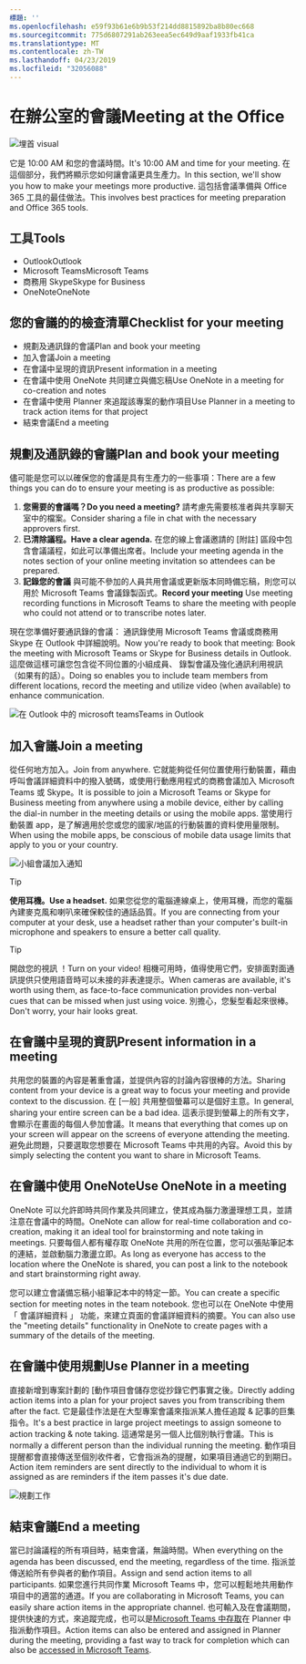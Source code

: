 ```yaml
---
標題: ''
ms.openlocfilehash: e59f93b61e6b9b53f214dd8815892ba8b80ec668
ms.sourcegitcommit: 775d6807291ab263eea5ec649d9aaf1933fb41ca
ms.translationtype: MT
ms.contentlocale: zh-TW
ms.lasthandoff: 04/23/2019
ms.locfileid: "32056088"
---
```

# <a name="meeting-at-the-office"></a><span data-ttu-id="44721-102">在辦公室的會議</span><span class="sxs-lookup"><span data-stu-id="44721-102">Meeting at the Office</span></span>

![埋首 visual](media/ditl_meeting.png)

<span data-ttu-id="44721-104">它是 10:00 AM 和您的會議時間。</span><span class="sxs-lookup"><span data-stu-id="44721-104">It's 10:00 AM and time for your meeting.</span></span> <span data-ttu-id="44721-105">在這個部分，我們將顯示您如何讓會議更具生產力。</span><span class="sxs-lookup"><span data-stu-id="44721-105">In this section, we'll show you how to make your meetings more productive.</span></span>  <span data-ttu-id="44721-106">這包括會議準備與 Office 365 工具的最佳做法。</span><span class="sxs-lookup"><span data-stu-id="44721-106">This involves best practices for meeting preparation and Office 365 tools.</span></span>  

## <a name="tools"></a><span data-ttu-id="44721-107">工具</span><span class="sxs-lookup"><span data-stu-id="44721-107">Tools</span></span>
- <span data-ttu-id="44721-108">Outlook</span><span class="sxs-lookup"><span data-stu-id="44721-108">Outlook</span></span>
- <span data-ttu-id="44721-109">Microsoft Teams</span><span class="sxs-lookup"><span data-stu-id="44721-109">Microsoft Teams</span></span>
- <span data-ttu-id="44721-110">商務用 Skype</span><span class="sxs-lookup"><span data-stu-id="44721-110">Skype for Business</span></span>
- <span data-ttu-id="44721-111">OneNote</span><span class="sxs-lookup"><span data-stu-id="44721-111">OneNote</span></span>

## <a name="checklist-for-your-meeting"></a><span data-ttu-id="44721-112">您的會議的的檢查清單</span><span class="sxs-lookup"><span data-stu-id="44721-112">Checklist for your meeting</span></span>
- <span data-ttu-id="44721-113">規劃及通訊錄的會議</span><span class="sxs-lookup"><span data-stu-id="44721-113">Plan and book your meeting</span></span>
- <span data-ttu-id="44721-114">加入會議</span><span class="sxs-lookup"><span data-stu-id="44721-114">Join a meeting</span></span>
- <span data-ttu-id="44721-115">在會議中呈現的資訊</span><span class="sxs-lookup"><span data-stu-id="44721-115">Present information in a meeting</span></span>
- <span data-ttu-id="44721-116">在會議中使用 OneNote 共同建立與備忘稿</span><span class="sxs-lookup"><span data-stu-id="44721-116">Use OneNote in a meeting for co-creation and notes</span></span>
- <span data-ttu-id="44721-117">在會議中使用 Planner 來追蹤該專案的動作項目</span><span class="sxs-lookup"><span data-stu-id="44721-117">Use Planner in a meeting to track action items for that project</span></span>
- <span data-ttu-id="44721-118">結束會議</span><span class="sxs-lookup"><span data-stu-id="44721-118">End a meeting</span></span>
 
## <a name="plan-and-book-your-meeting"></a><span data-ttu-id="44721-119">規劃及通訊錄的會議</span><span class="sxs-lookup"><span data-stu-id="44721-119">Plan and book your meeting</span></span>
<span data-ttu-id="44721-120">儘可能是您可以以確保您的會議是具有生產力的一些事項：</span><span class="sxs-lookup"><span data-stu-id="44721-120">There are a few things you can do to ensure your meeting is as productive as possible:</span></span>

1. <span data-ttu-id="44721-121">**您需要的會議嗎？**</span><span class="sxs-lookup"><span data-stu-id="44721-121">**Do you need a meeting?**</span></span> <span data-ttu-id="44721-122">請考慮先需要核准者與共享聊天室中的檔案。</span><span class="sxs-lookup"><span data-stu-id="44721-122">Consider sharing a file in chat with the necessary approvers first.</span></span>  
1. <span data-ttu-id="44721-123">**已清除議程。**</span><span class="sxs-lookup"><span data-stu-id="44721-123">**Have a clear agenda.**</span></span>  <span data-ttu-id="44721-124">在您的線上會議邀請的 [附註] 區段中包含會議議程，如此可以準備出席者。</span><span class="sxs-lookup"><span data-stu-id="44721-124">Include your meeting agenda in the notes section of your online meeting invitation so attendees can be prepared.</span></span>
1. <span data-ttu-id="44721-125">**記錄您的會議** 與可能不參加的人員共用會議或更新版本同時備忘稿，則您可以用於 Microsoft Teams 會議錄製函式。</span><span class="sxs-lookup"><span data-stu-id="44721-125">**Record your meeting**  Use meeting recording functions in Microsoft Teams to share the meeting with people who could not attend or to transcribe notes later.</span></span>  

<span data-ttu-id="44721-126">現在您準備好要通訊錄的會議： 通訊錄使用 Microsoft Teams 會議或商務用 Skype 在 Outlook 中詳細說明。</span><span class="sxs-lookup"><span data-stu-id="44721-126">Now you're ready to book that meeting:  Book the meeting with Microsoft Teams or Skype for Business details in Outlook.</span></span> <span data-ttu-id="44721-127">這麼做這樣可讓您包含從不同位置的小組成員、 錄製會議及強化通訊利用視訊 （如果有的話）。</span><span class="sxs-lookup"><span data-stu-id="44721-127">Doing so enables you to include team members from different locations, record the meeting and utilize video (when available) to enhance communication.</span></span> 

![<span data-ttu-id="44721-128">在 Outlook 中的 microsoft teams</span><span class="sxs-lookup"><span data-stu-id="44721-128">Teams in Outlook</span></span> ](media/ditl_teamsoutlook.png)

## <a name="join-a-meeting"></a><span data-ttu-id="44721-129">加入會議</span><span class="sxs-lookup"><span data-stu-id="44721-129">Join a meeting</span></span>
<span data-ttu-id="44721-130">從任何地方加入。</span><span class="sxs-lookup"><span data-stu-id="44721-130">Join from anywhere.</span></span> <span data-ttu-id="44721-131">它就能夠從任何位置使用行動裝置，藉由呼叫會議詳細資料中的撥入號碼，或使用行動應用程式的商務會議加入 Microsoft Teams 或 Skype。</span><span class="sxs-lookup"><span data-stu-id="44721-131">It is possible to join a Microsoft Teams or Skype for Business meeting from anywhere using a mobile device, either by calling the dial-in number in the meeting details or using the mobile apps.</span></span> <span data-ttu-id="44721-132">當使用行動裝置 app，是了解適用於您或您的國家/地區的行動裝置的資料使用量限制。</span><span class="sxs-lookup"><span data-stu-id="44721-132">When using the mobile apps, be conscious of mobile data usage limits that apply to you or your country.</span></span>

![小組會議加入通知](media/ditl_teamsjoin.png)

> [!TIP]
> <span data-ttu-id="44721-134">**使用耳機。**</span><span class="sxs-lookup"><span data-stu-id="44721-134">**Use a headset.**</span></span> <span data-ttu-id="44721-135">如果您從您的電腦連線桌上，使用耳機，而您的電腦內建麥克風和喇叭來確保較佳的通話品質。</span><span class="sxs-lookup"><span data-stu-id="44721-135">If you are connecting from your computer at your desk, use a headset rather than your computer's built-in microphone and speakers to ensure a better call quality.</span></span>

> [!TIP]
> <span data-ttu-id="44721-136">開啟您的視訊 ！</span><span class="sxs-lookup"><span data-stu-id="44721-136">Turn on your video!</span></span> <span data-ttu-id="44721-137">相機可用時，值得使用它們，安排面對面通訊提供只使用語音時可以未接的非表達提示。</span><span class="sxs-lookup"><span data-stu-id="44721-137">When cameras are available, it's worth using them, as face-to-face communication provides non-verbal cues that can be missed when just using voice.</span></span> <span data-ttu-id="44721-138">別擔心，您髮型看起來很棒。</span><span class="sxs-lookup"><span data-stu-id="44721-138">Don't worry, your hair looks great.</span></span> 

## <a name="present-information-in-a-meeting"></a><span data-ttu-id="44721-139">在會議中呈現的資訊</span><span class="sxs-lookup"><span data-stu-id="44721-139">Present information in a meeting</span></span>
<span data-ttu-id="44721-140">共用您的裝置的內容是著重會議，並提供內容的討論內容很棒的方法。</span><span class="sxs-lookup"><span data-stu-id="44721-140">Sharing content from your device is a great way to focus your meeting and provide context to the discussion.</span></span> <span data-ttu-id="44721-141">在 [一般] 共用整個螢幕可以是個好主意。</span><span class="sxs-lookup"><span data-stu-id="44721-141">In general, sharing your entire screen can be a bad idea.</span></span> <span data-ttu-id="44721-142">這表示提到螢幕上的所有文字，會顯示在畫面的每個人參加會議。</span><span class="sxs-lookup"><span data-stu-id="44721-142">It means that everything that comes up on your screen will appear on the screens of everyone attending the meeting.</span></span> <span data-ttu-id="44721-143">避免此問題，只要選取您想要在 Microsoft Teams 中共用的內容。</span><span class="sxs-lookup"><span data-stu-id="44721-143">Avoid this by simply selecting the content you want to share in Microsoft Teams.</span></span> 

## <a name="use-onenote-in-a-meeting"></a><span data-ttu-id="44721-144">在會議中使用 OneNote</span><span class="sxs-lookup"><span data-stu-id="44721-144">Use OneNote in a meeting</span></span>
<span data-ttu-id="44721-145">OneNote 可以允許即時共同作業及共同建立，使其成為腦力激盪理想工具，並請注意在會議中的時間。</span><span class="sxs-lookup"><span data-stu-id="44721-145">OneNote can allow for real-time collaboration and co-creation, making it an ideal tool for brainstorming and note taking in meetings.</span></span> <span data-ttu-id="44721-146">只要每個人都有權存取 OneNote 共用的所在位置，您可以張貼筆記本的連結，並啟動腦力激盪立即。</span><span class="sxs-lookup"><span data-stu-id="44721-146">As long as everyone has access to the location where the OneNote is shared, you can post a link to the notebook and start brainstorming right away.</span></span>

<span data-ttu-id="44721-147">您可以建立會議備忘稿小組筆記本中的特定一節。</span><span class="sxs-lookup"><span data-stu-id="44721-147">You can create a specific section for meeting notes in the team notebook.</span></span> <span data-ttu-id="44721-148">您也可以在 OneNote 中使用 「 會議詳細資料 」 功能，來建立頁面的會議詳細資料的摘要。</span><span class="sxs-lookup"><span data-stu-id="44721-148">You can also use the "meeting details" functionality in OneNote to create pages with a summary of the details of the meeting.</span></span>

## <a name="use-planner-in-a-meeting"></a><span data-ttu-id="44721-149">在會議中使用規劃</span><span class="sxs-lookup"><span data-stu-id="44721-149">Use Planner in a meeting</span></span>
<span data-ttu-id="44721-150">直接新增到專案計劃的 [動作項目會儲存您從抄錄它們事實之後。</span><span class="sxs-lookup"><span data-stu-id="44721-150">Directly adding action items into a plan for your project saves you from transcribing them after the fact.</span></span> <span data-ttu-id="44721-151">它是最佳作法是在大型專案會議來指派某人擔任追蹤 & 記事的巨集指令。</span><span class="sxs-lookup"><span data-stu-id="44721-151">It's a best practice in large project meetings to assign someone to action tracking & note taking.</span></span> <span data-ttu-id="44721-152">這通常是另一個人比個別執行會議。</span><span class="sxs-lookup"><span data-stu-id="44721-152">This is normally a different person than the individual running the meeting.</span></span> <span data-ttu-id="44721-153">動作項目提醒都會直接傳送至個別收件者，它會指派為的提醒，如果項目通過它的到期日。</span><span class="sxs-lookup"><span data-stu-id="44721-153">Action item reminders are sent directly to the individual to whom it is assigned as are reminders if the item passes it's due date.</span></span> 

![規劃工作](media/ditl_task.png)

## <a name="end-a-meeting"></a><span data-ttu-id="44721-155">結束會議</span><span class="sxs-lookup"><span data-stu-id="44721-155">End a meeting</span></span>
<span data-ttu-id="44721-156">當已討論議程的所有項目時，結束會議，無論時間。</span><span class="sxs-lookup"><span data-stu-id="44721-156">When everything on the agenda has been discussed, end the meeting, regardless of the time.</span></span> <span data-ttu-id="44721-157">指派並傳送給所有參與者的動作項目。</span><span class="sxs-lookup"><span data-stu-id="44721-157">Assign and send action items to all participants.</span></span> <span data-ttu-id="44721-158">如果您進行共同作業 Microsoft Teams 中，您可以輕鬆地共用動作項目中的適當的通道。</span><span class="sxs-lookup"><span data-stu-id="44721-158">If you are collaborating in Microsoft Teams, you can easily share action items in the appropriate channel.</span></span> <span data-ttu-id="44721-159">也可輸入及在會議期間，提供快速的方式，來追蹤完成，也可以是[Microsoft Teams 中存取](https://support.office.com/en-us/article/use-planner-in-microsoft-teams-62798a9f-e8f7-4722-a700-27dd28a06ee0)在 Planner 中指派動作項目。</span><span class="sxs-lookup"><span data-stu-id="44721-159">Action items can also be entered and assigned in Planner during the meeting, providing a fast way to track for completion which can also be [accessed in Microsoft Teams](https://support.office.com/en-us/article/use-planner-in-microsoft-teams-62798a9f-e8f7-4722-a700-27dd28a06ee0).</span></span> 
